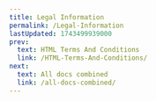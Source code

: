 ```yaml
---
title: Legal Information
permalink: /Legal-Information
lastUpdated: 1743499939000
prev:
  text: HTML Terms And Conditions
  link: /HTML-Terms-And-Conditions/
next:
  text: All docs combined
  link: /all-docs-combined/
---
```

#

<legal-accordion appname="database"></legal-accordion>

